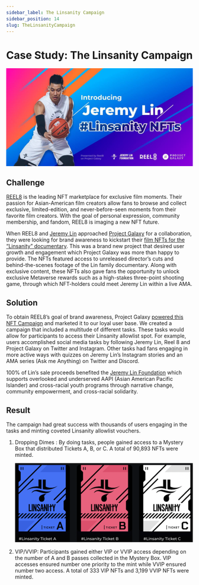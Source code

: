 ```yaml
---
sidebar_label: The Linsanity Campaign
sidebar_position: 14
slug: TheLinsanityCampaign
---
```



# Case Study: The Linsanity Campaign

![](assets/untitled-31-.png)

## Challenge

[REEL8](https://twitter.com/goreel8) is the leading NFT marketplace for exclusive film moments. Their passion for Asian-American film creators allow fans to browse and collect exclusive, limited-edition, and never-before-seen moments from their favorite film creators. With the goal of personal expression, community membership, and fandom, REEL8 is imaging a new NFT future.

When REEL8 and [Jeremy Lin](https://twitter.com/JLin7) approached [Project Galaxy](https://twitter.com/ProjectGalaxyHQ) for a collaboration, they were looking for brand awareness to kickstart their [film NFTs for the “Linsanity” documentary](https://blog.galaxy.eco/introducing-jeremy-lin-nfts-presented-by-reel8-on-project-galaxy-31cb37da7bb4). This was a brand new project that desired user growth and engagement which Project Galaxy was more than happy to provide. The NFTs featured access to unreleased director’s cuts and behind-the-scenes footage of the Lin family documentary. Along with exclusive content, these NFTs also gave fans the opportunity to unlock exclusive Metaverse rewards such as a high-stakes three-point shooting game, through which NFT-holders could meet Jeremy Lin within a live AMA.

## Solution

To obtain REEL8’s goal of brand awareness, Project Galaxy [powered this NFT Campaign](https://galaxy.eco/Reel8/) and marketed it to our loyal user base. We created a campaign that included a multitude of different tasks. These tasks would allow for participants to access their Linsanity allowlist spot. For example, users accomplished social media tasks by following Jeremy Lin, Reel 8 and Project Galaxy on Twitter and Instagram. Other tasks had fans engaging in more active ways with quizzes on Jeremy Lin’s Instagram stories and an AMA series (Ask me Anything) on Twitter and Discord.

100% of Lin’s sale proceeds benefited the [Jeremy Lin Foundation](https://twitter.com/jlinfoundation) which supports overlooked and underserved AAPI (Asian American Pacific Islander) and cross-racial youth programs through narrative change, community empowerment, and cross-racial solidarity.

## Result

The campaign had great success with thousands of users engaging in the tasks and minting coveted Linsanity allowlist vouchers.

1. Dropping Dimes : By doing tasks, people gained access to a Mystery Box that distributed Tickets A, B, or C. A total of 90,893 NFTs were minted.

   ![](assets/screen-shot-2022-07-06-at-1.00.00-pm.png)
2. VIP/VVIP: Participants gained either VIP or VVIP access depending on the number of A and B passes collected in the Mystery Box. VIP accesses ensured number one priority to the mint while VVIP ensured number two access. A total of 333 VIP NFTs and 3,199 VVIP NFTs were minted.